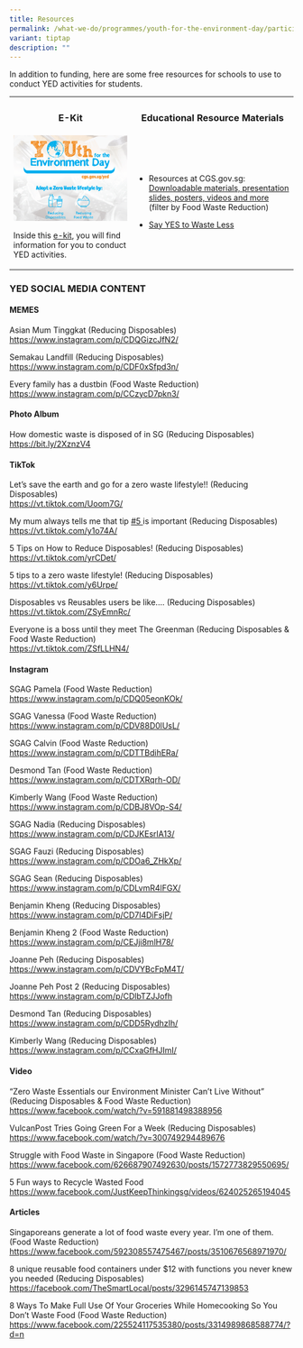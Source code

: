 ```yaml
---
title: Resources
permalink: /what-we-do/programmes/youth-for-the-environment-day/participate/resources/
variant: tiptap
description: ""
---
```

<p>In addition to funding, here are some free resources for schools to use
to conduct YED activities for students.</p>
<table style="minWidth: 50px">
<colgroup>
<col>
<col>
</colgroup>
<tbody>
<tr>
<th rowspan="1" colspan="1">
<h3>E-Kit</h3>
</th>
<th rowspan="1" colspan="1">
<h3>Educational Resource Materials</h3>
</th>
</tr>
<tr>
<td rowspan="1" colspan="1">
<div class="isomer-image-wrapper">
<img style="width: 100%" height="auto" width="100%" alt="Youth Environment Day" src="/images/Programmes/download.png">
</div>
<p>Inside this <a href="/files/Programmes/yed2020_design_concepts_16072020.pdf" rel="noopener noreferrer nofollow" target="_blank">e-kit</a>,
you will find information for you to conduct YED activities.</p>
</td>
<td rowspan="1" colspan="1">
<ul data-tight="true" class="tight">
<li>
<p>Resources at CGS.gov.sg: <a href="/resources" rel="noopener noreferrer nofollow" target="_blank">Downloadable materials, presentation slides, posters, videos and more</a> (filter
by Food Waste Reduction)</p>
</li>
<li>
<p><a href="/what-we-do/towardszerowaste/sayyes/resourcespage" rel="noopener noreferrer nofollow" target="_blank">Say YES to Waste Less</a>
</p>
</li>
</ul>
</td>
</tr>
</tbody>
</table>
<h3>YED SOCIAL MEDIA CONTENT</h3>
<h4>MEMES</h4>
<p>Asian Mum Tinggkat (Reducing Disposables)
<br><a href="https://www.instagram.com/p/CDQGizcJfN2/" rel="noopener noreferrer nofollow" target="_blank">https://www.instagram.com/p/CDQGizcJfN2/</a>
</p>
<p>Semakau Landfill (Reducing Disposables)
<br><a href="https://www.instagram.com/p/CDF0xSfpd3n/" rel="noopener noreferrer nofollow" target="_blank">https://www.instagram.com/p/CDF0xSfpd3n/</a>
</p>
<p>Every family has a dustbin (Food Waste Reduction)
<br><a href="https://www.instagram.com/p/CCzycD7pkn3/" rel="noopener noreferrer nofollow" target="_blank">https://www.instagram.com/p/CCzycD7pkn3/</a>
</p>
<h4>Photo Album</h4>
<p>How domestic waste is disposed of in SG (Reducing Disposables)
<br><a href="https://bit.ly/2XznzV4" rel="noopener noreferrer nofollow" target="_blank">https://bit.ly/2XznzV4</a>
</p>
<h4>TikTok</h4>
<p>Let’s save the earth and go for a zero waste lifestyle!! (Reducing Disposables)
<br><a href="https://vt.tiktok.com/Uoom7G/" rel="noopener noreferrer nofollow" target="_blank">https://vt.tiktok.com/Uoom7G/</a>
</p>
<p>My mum always tells me that tip <a href="https://www.tiktok.com/tag/5?_d=secCgsIARCbDRgBIAMoARI%2BCjwRPZuFDJbiLklvhqBriWEW3kiPsVBFZ5py6GE2fkHI8kUwFfD0a0wIq45FQM5yPkG9kUizAIPn2qJ5P%2FQaAA%3D%3D&amp;app=tiktok&amp;iid=6823404549865703169&amp;language=en&amp;mid=6733693538464287493&amp;preview_pb=0&amp;region=SG&amp;share_item_id=6853687339563191553&amp;timestamp=1595750212&amp;tt_from=copy&amp;u_code=0&amp;utm_campaign=client_share&amp;utm_medium=ios&amp;utm_source=copy&amp;source=h5_t" rel="noopener noreferrer nofollow" target="_blank">#5 </a>is
important (Reducing Disposables)
<br><a href="https://vt.tiktok.com/y1o74A/" rel="noopener noreferrer nofollow" target="_blank">https://vt.tiktok.com/y1o74A/</a>
</p>
<p>5 Tips on How to Reduce Disposables! (Reducing Disposables)
<br><a href="https://vt.tiktok.com/yrCDet/" rel="noopener noreferrer nofollow" target="_blank">https://vt.tiktok.com/yrCDet/</a>
</p>
<p>5 tips to a zero waste lifestyle! (Reducing Disposables)
<br><a href="https://vt.tiktok.com/y6Urpe/" rel="noopener noreferrer nofollow" target="_blank">https://vt.tiktok.com/y6Urpe/</a>
</p>
<p>Disposables vs Reusables users be like.... (Reducing Disposables)
<br><a href="https://vt.tiktok.com/ZSyEmnRc/" rel="noopener noreferrer nofollow" target="_blank">https://vt.tiktok.com/ZSyEmnRc/</a>
</p>
<p>Everyone is a boss until they meet The Greenman (Reducing Disposables
&amp; Food Waste Reduction)
<br><a href="https://vt.tiktok.com/ZSfLLHN4/" rel="noopener noreferrer nofollow" target="_blank">https://vt.tiktok.com/ZSfLLHN4/</a>
</p>
<h4>Instagram</h4>
<p>SGAG Pamela (Food Waste Reduction)
<br><a href="https://www.instagram.com/p/CDQ05eonKOk/" rel="noopener noreferrer nofollow" target="_blank">https://www.instagram.com/p/CDQ05eonKOk/</a>
</p>
<p>SGAG Vanessa (Food Waste Reduction)
<br><a href="https://www.instagram.com/p/CDV88D0lUsL/" rel="noopener noreferrer nofollow" target="_blank">https://www.instagram.com/p/CDV88D0lUsL/</a>
</p>
<p>SGAG Calvin (Food Waste Reduction)
<br><a href="https://www.instagram.com/p/CDTTBdihERa/" rel="noopener noreferrer nofollow" target="_blank">https://www.instagram.com/p/CDTTBdihERa/</a>
</p>
<p>Desmond Tan (Food Waste Reduction)
<br><a href="https://www.instagram.com/p/CDTXRqrh-OD/" rel="noopener noreferrer nofollow" target="_blank">https://www.instagram.com/p/CDTXRqrh-OD/</a>
</p>
<p>Kimberly Wang (Food Waste Reduction)
<br><a href="https://www.instagram.com/p/CDBJ8VOp-S4/" rel="noopener noreferrer nofollow" target="_blank">https://www.instagram.com/p/CDBJ8VOp-S4/</a>
</p>
<p>SGAG Nadia (Reducing Disposables)
<br><a href="https://www.instagram.com/p/CDJKEsrlA13/" rel="noopener noreferrer nofollow" target="_blank">https://www.instagram.com/p/CDJKEsrlA13/</a>
</p>
<p>SGAG Fauzi (Reducing Disposables)
<br><a href="https://www.instagram.com/p/CDOa6_ZHkXp/" rel="noopener noreferrer nofollow" target="_blank">https://www.instagram.com/p/CDOa6_ZHkXp/</a>
</p>
<p>SGAG Sean (Reducing Disposables)
<br><a href="https://www.instagram.com/p/CDLvmR4lFGX/" rel="noopener noreferrer nofollow" target="_blank">https://www.instagram.com/p/CDLvmR4lFGX/</a>
</p>
<p>Benjamin Kheng (Reducing Disposables)
<br><a href="https://www.instagram.com/p/CD7l4DiFsjP/" rel="noopener noreferrer nofollow" target="_blank">https://www.instagram.com/p/CD7l4DiFsjP/</a>
</p>
<p>Benjamin Kheng 2 (Food Waste Reduction)
<br><a href="https://www.instagram.com/p/CEJji8mlH78/" rel="noopener noreferrer nofollow" target="_blank">https://www.instagram.com/p/CEJji8mlH78/</a>
</p>
<p>Joanne Peh (Reducing Disposables)
<br><a href="https://www.instagram.com/p/CDVYBcFpM4T/" rel="noopener noreferrer nofollow" target="_blank">https://www.instagram.com/p/CDVYBcFpM4T/</a>
</p>
<p>Joanne Peh Post 2 (Reducing Disposables)
<br><a href="https://www.instagram.com/p/CDlbTZJJofh" rel="noopener noreferrer nofollow" target="_blank">https://www.instagram.com/p/CDlbTZJJofh</a>
</p>
<p>Desmond Tan (Reducing Disposables)
<br><a href="https://www.instagram.com/p/CDD5RydhzIh/" rel="noopener noreferrer nofollow" target="_blank">https://www.instagram.com/p/CDD5RydhzIh/</a>
</p>
<p>Kimberly Wang (Reducing Disposables)
<br><a href="https://www.instagram.com/p/CCxaGfHJImI/" rel="noopener noreferrer nofollow" target="_blank">https://www.instagram.com/p/CCxaGfHJImI/</a>
</p>
<h4>Video</h4>
<p>“Zero Waste Essentials our Environment Minister Can’t Live Without” (Reducing
Disposables &amp; Food Waste Reduction)
<br><a href="https://www.facebook.com/watch/?v=591881498388956" rel="noopener noreferrer nofollow" target="_blank">https://www.facebook.com/watch/?v=591881498388956</a>
</p>
<p>VulcanPost Tries Going Green For a Week (Reducing Disposables)
<br><a href="https://www.facebook.com/watch/?v=300749294489676" rel="noopener noreferrer nofollow" target="_blank">https://www.facebook.com/watch/?v=300749294489676</a>
</p>
<p>Struggle with Food Waste in Singapore (Food Waste Reduction)
<br><a href="https://www.facebook.com/626687907492630/posts/1572773829550695/" rel="noopener noreferrer nofollow" target="_blank">https://www.facebook.com/626687907492630/posts/1572773829550695/</a>
</p>
<p>5 Fun ways to Recycle Wasted Food
<br><a href="https://www.facebook.com/JustKeepThinkingsg/videos/624025265194045" rel="noopener noreferrer nofollow" target="_blank">https://www.facebook.com/JustKeepThinkingsg/videos/624025265194045</a>
</p>
<h4>Articles</h4>
<p>Singaporeans generate a lot of food waste every year. I’m one of them.
(Food Waste Reduction)
<br><a href="https://www.facebook.com/592308557475467/posts/3510676568971970/" rel="noopener noreferrer nofollow" target="_blank">https://www.facebook.com/592308557475467/posts/3510676568971970/</a>
</p>
<p>8 unique reusable food containers under $12 with functions you never knew
you needed (Reducing Disposables)
<br><a href="https://facebook.com/TheSmartLocal/posts/3296145747139853" rel="noopener noreferrer nofollow" target="_blank">https://facebook.com/TheSmartLocal/posts/3296145747139853</a>
</p>
<p>8 Ways To Make Full Use Of Your Groceries While Homecooking So You Don’t
Waste Food (Food Waste Reduction)
<br><a href="https://www.facebook.com/225524117535380/posts/3314989868588774/?d=n" rel="noopener noreferrer nofollow" target="_blank">https://www.facebook.com/225524117535380/posts/3314989868588774/?d=n</a>
</p>